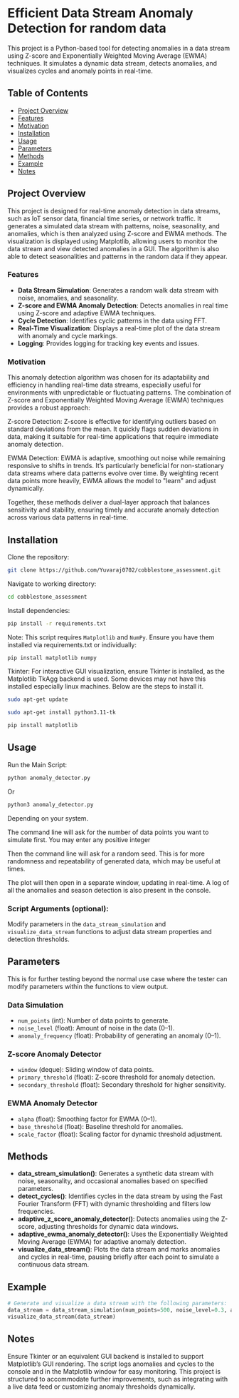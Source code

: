 
# Efficient Data Stream Anomaly Detection for random data

This project is a Python-based tool for detecting anomalies in a data stream using Z-score and Exponentially Weighted Moving Average (EWMA) techniques. It simulates a dynamic data stream, detects anomalies, and visualizes cycles and anomaly points in real-time.

## Table of Contents
- [Project Overview](#project-overview)
- [Features](#features)
- [Motivation](#motivation)
- [Installation](#installation)
- [Usage](#usage)
- [Parameters](#parameters)
- [Methods](#methods)
- [Example](#example)
- [Notes](#notes)

## Project Overview
This project is designed for real-time anomaly detection in data streams, such as IoT sensor data, financial time series, or network traffic. It generates a simulated data stream with patterns, noise, seasonality, and anomalies, which is then analyzed using Z-score and EWMA methods. The visualization is displayed using Matplotlib, allowing users to monitor the data stream and view detected anomalies in a GUI. The algorithm is also able to detect seasonalities and patterns in the random data if they appear.

### Features
- **Data Stream Simulation**: Generates a random walk data stream with noise, anomalies, and seasonality.
- **Z-score and EWMA Anomaly Detection**: Detects anomalies in real time using Z-score and adaptive EWMA techniques.
- **Cycle Detection**: Identifies cyclic patterns in the data using FFT.
- **Real-Time Visualization**: Displays a real-time plot of the data stream with anomaly and cycle markings.
- **Logging**: Provides logging for tracking key events and issues.

### Motivation
This anomaly detection algorithm was chosen for its adaptability and efficiency in handling real-time data streams, especially useful for environments with unpredictable or fluctuating patterns. The combination of Z-score and Exponentially Weighted Moving Average (EWMA) techniques provides a robust approach:

Z-score Detection: Z-score is effective for identifying outliers based on standard deviations from the mean. It quickly flags sudden deviations in data, making it suitable for real-time applications that require immediate anomaly detection.

EWMA Detection: EWMA is adaptive, smoothing out noise while remaining responsive to shifts in trends. It’s particularly beneficial for non-stationary data streams where data patterns evolve over time. By weighting recent data points more heavily, EWMA allows the model to "learn" and adjust dynamically.

Together, these methods deliver a dual-layer approach that balances sensitivity and stability, ensuring timely and accurate anomaly detection across various data patterns in real-time.

## Installation
Clone the repository:

```bash
git clone https://github.com/Yuvaraj0702/cobblestone_assessment.git
```
Navigate to working directory:

```bash
cd cobblestone_assessment
```
Install dependencies:

```bash
pip install -r requirements.txt
```

Note: This script requires `Matplotlib` and `NumPy`. Ensure you have them installed via requirements.txt or individually:

```bash
pip install matplotlib numpy
```

Tkinter: For interactive GUI visualization, ensure Tkinter is installed, as the Matplotlib TkAgg backend is used. Some devices may not have this installed especially linux machines. Below are the steps to install it.

```bash
sudo apt-get update
```
```bash
sudo apt-get install python3.11-tk
```
```bash
pip install matplotlib 
```

## Usage
Run the Main Script:

```bash
python anomaly_detector.py
```
Or

```bash
python3 anomaly_detector.py
```
Depending on your system.

The command line will ask for the number of data points you want to simulate first. You may enter any positive integer

Then the command line will ask for a random seed. This is for more randomness and repeatability of generated data, which may be useful at times.

The plot will then open in a separate window, updating in real-time. A log of all the anomalies and season detection is also present in the console.

### Script Arguments (optional): 
Modify parameters in the `data_stream_simulation` and `visualize_data_stream` functions to adjust data stream properties and detection thresholds.

## Parameters
This is for further testing beyond the normal use case where the tester can modify  parameters within the functions to view output.
### Data Simulation
- `num_points` (int): Number of data points to generate.
- `noise_level` (float): Amount of noise in the data (0–1).
- `anomaly_frequency` (float): Probability of generating an anomaly (0–1).

### Z-score Anomaly Detector
- `window` (deque): Sliding window of data points.
- `primary_threshold` (float): Z-score threshold for anomaly detection.
- `secondary_threshold` (float): Secondary threshold for higher sensitivity.

### EWMA Anomaly Detector
- `alpha` (float): Smoothing factor for EWMA (0–1).
- `base_threshold` (float): Baseline threshold for anomalies.
- `scale_factor` (float): Scaling factor for dynamic threshold adjustment.

## Methods
- **data_stream_simulation()**: Generates a synthetic data stream with noise, seasonality, and occasional anomalies based on specified parameters.
- **detect_cycles()**: Identifies cycles in the data stream by using the Fast Fourier Transform (FFT) with dynamic thresholding and filters low frequencies.
- **adaptive_z_score_anomaly_detector()**: Detects anomalies using the Z-score, adjusting thresholds for dynamic data windows.
- **adaptive_ewma_anomaly_detector()**: Uses the Exponentially Weighted Moving Average (EWMA) for adaptive anomaly detection.
- **visualize_data_stream()**: Plots the data stream and marks anomalies and cycles in real-time, pausing briefly after each point to simulate a continuous data stream.

## Example
```python
# Generate and visualize a data stream with the following parameters:
data_stream = data_stream_simulation(num_points=500, noise_level=0.3, anomaly_frequency=0.05, seasonality_period=50)
visualize_data_stream(data_stream)
```

## Notes
Ensure Tkinter or an equivalent GUI backend is installed to support Matplotlib’s GUI rendering.
The script logs anomalies and cycles to the console and in the Matplotlib window for easy monitoring.
This project is structured to accommodate further improvements, such as integrating with a live data feed or customizing anomaly thresholds dynamically.

